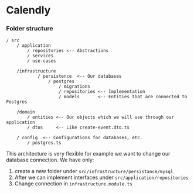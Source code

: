 # Calendly

### Folder structure
    / src
        / application
            / repositories <-- Abstractions
            / services
            / use-cases
        
        /infrastructure
                / persistence  <-- Our databases
                    / postgres
                        / migrations
                        / repositories <-- Implementation
                        / models       <-- Entities that are connected to Postgres
                        
        /domain
            / entities <-- Our objects which we will use through our application
            / dtos     <-- Like create-event.dto.ts
        
        / config  <-- Configurations for databases, etc.
            / postgres.ts
            

This architecture is very flexible for example we want to change our database connection.
We have only:
1. create a new folder under `` src/infrastructure/persistance/mysql `` 
2. After we can implement interfaces under `` src/application/repositories ``
3. Change connection in `` infrastructure.module.ts ``
        